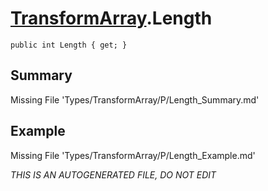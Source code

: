 # [TransformArray](Types/TransformArray.md).Length
`public int Length { get; }`
## Summary
Missing File 'Types/TransformArray/P/Length_Summary.md'
## Example
Missing File 'Types/TransformArray/P/Length_Example.md'

*THIS IS AN AUTOGENERATED FILE, DO NOT EDIT*
